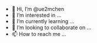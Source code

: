 - 👋 Hi, I’m @ue2mchen
- 👀 I’m interested in ...
- 🌱 I’m currently learning ...
- 💞️ I’m looking to collaborate on ...
- 📫 How to reach me ...

<!---
ue2mchen/ue2mchen is a ✨ special ✨ repository because its `README.md` (this file) appears on your GitHub profile.
You can click the Preview link to take a look at your changes.
--->
